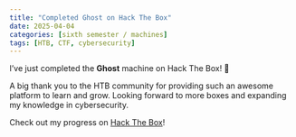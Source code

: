 ```yaml
---
title: "Completed Ghost on Hack The Box"
date: 2025-04-04
categories: [sixth semester / machines]
tags: [HTB, CTF, cybersecurity]
---
```


I’ve just completed the **Ghost** machine on Hack The Box! 🎉

A big thank you to the HTB community for providing such an awesome platform to learn and grow. Looking forward to more boxes and expanding my knowledge in cybersecurity. 

Check out my progress on [Hack The Box](https://www.hackthebox.com/achievement/machine/1242702/616)!

